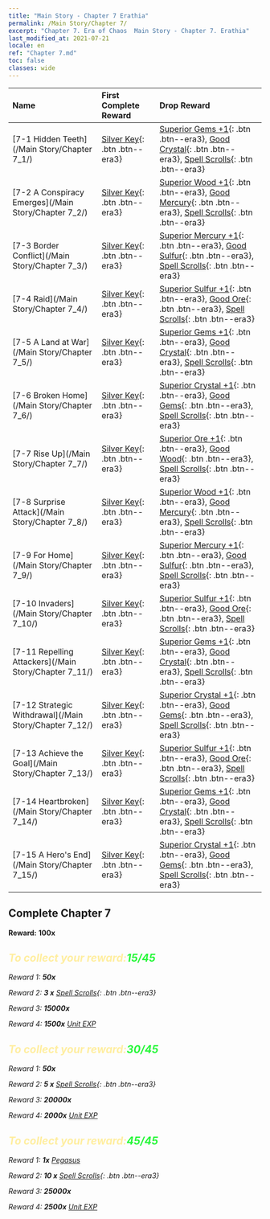 ```yaml
---
title: "Main Story - Chapter 7 Erathia"
permalink: /Main Story/Chapter 7/
excerpt: "Chapter 7. Era of Chaos  Main Story - Chapter 7. Erathia"
last_modified_at: 2021-07-21
locale: en
ref: "Chapter 7.md"
toc: false
classes: wide
---
```


  | Name |  First Complete Reward | Drop Reward |
  |:------------|:------------|:------------| 
  | [7-1 Hidden Teeth](/Main Story/Chapter 7_1/) | [Silver Key](/Items/con_693/){: .btn .btn--era3} | [Superior Gems +1](/Items/mat_23/){: .btn .btn--era3}, [Good Crystal](/Items/mat_17/){: .btn .btn--era3}, [Spell Scrolls](/Items/con_694/){: .btn .btn--era3} |
  | [7-2 A Conspiracy Emerges](/Main Story/Chapter 7_2/) | [Silver Key](/Items/con_693/){: .btn .btn--era3} | [Superior Wood +1](/Items/mat_20/){: .btn .btn--era3}, [Good Mercury](/Items/mat_14/){: .btn .btn--era3}, [Spell Scrolls](/Items/con_694/){: .btn .btn--era3} |
  | [7-3 Border Conflict](/Main Story/Chapter 7_3/) | [Silver Key](/Items/con_693/){: .btn .btn--era3} | [Superior Mercury +1](/Items/mat_21/){: .btn .btn--era3}, [Good Sulfur](/Items/mat_15/){: .btn .btn--era3}, [Spell Scrolls](/Items/con_694/){: .btn .btn--era3} |
  | [7-4 Raid](/Main Story/Chapter 7_4/) | [Silver Key](/Items/con_693/){: .btn .btn--era3} | [Superior Sulfur +1](/Items/mat_22/){: .btn .btn--era3}, [Good Ore](/Items/mat_12/){: .btn .btn--era3}, [Spell Scrolls](/Items/con_694/){: .btn .btn--era3} |
  | [7-5 A Land at War](/Main Story/Chapter 7_5/) | [Silver Key](/Items/con_693/){: .btn .btn--era3} | [Superior Gems +1](/Items/mat_23/){: .btn .btn--era3}, [Good Crystal](/Items/mat_17/){: .btn .btn--era3}, [Spell Scrolls](/Items/con_694/){: .btn .btn--era3} |
  | [7-6 Broken Home](/Main Story/Chapter 7_6/) | [Silver Key](/Items/con_693/){: .btn .btn--era3} | [Superior Crystal +1](/Items/mat_24/){: .btn .btn--era3}, [Good Gems](/Items/mat_16/){: .btn .btn--era3}, [Spell Scrolls](/Items/con_694/){: .btn .btn--era3} |
  | [7-7 Rise Up](/Main Story/Chapter 7_7/) | [Silver Key](/Items/con_693/){: .btn .btn--era3} | [Superior Ore +1](/Items/mat_19/){: .btn .btn--era3}, [Good Wood](/Items/mat_13/){: .btn .btn--era3}, [Spell Scrolls](/Items/con_694/){: .btn .btn--era3} |
  | [7-8 Surprise Attack](/Main Story/Chapter 7_8/) | [Silver Key](/Items/con_693/){: .btn .btn--era3} | [Superior Wood +1](/Items/mat_20/){: .btn .btn--era3}, [Good Mercury](/Items/mat_14/){: .btn .btn--era3}, [Spell Scrolls](/Items/con_694/){: .btn .btn--era3} |
  | [7-9 For Home](/Main Story/Chapter 7_9/) | [Silver Key](/Items/con_693/){: .btn .btn--era3} | [Superior Mercury +1](/Items/mat_21/){: .btn .btn--era3}, [Good Sulfur](/Items/mat_15/){: .btn .btn--era3}, [Spell Scrolls](/Items/con_694/){: .btn .btn--era3} |
  | [7-10 Invaders](/Main Story/Chapter 7_10/) | [Silver Key](/Items/con_693/){: .btn .btn--era3} | [Superior Sulfur +1](/Items/mat_22/){: .btn .btn--era3}, [Good Ore](/Items/mat_12/){: .btn .btn--era3}, [Spell Scrolls](/Items/con_694/){: .btn .btn--era3} |
  | [7-11 Repelling Attackers](/Main Story/Chapter 7_11/) | [Silver Key](/Items/con_693/){: .btn .btn--era3} | [Superior Gems +1](/Items/mat_23/){: .btn .btn--era3}, [Good Crystal](/Items/mat_17/){: .btn .btn--era3}, [Spell Scrolls](/Items/con_694/){: .btn .btn--era3} |
  | [7-12 Strategic Withdrawal](/Main Story/Chapter 7_12/) | [Silver Key](/Items/con_693/){: .btn .btn--era3} | [Superior Crystal +1](/Items/mat_24/){: .btn .btn--era3}, [Good Gems](/Items/mat_16/){: .btn .btn--era3}, [Spell Scrolls](/Items/con_694/){: .btn .btn--era3} |
  | [7-13 Achieve the Goal](/Main Story/Chapter 7_13/) | [Silver Key](/Items/con_693/){: .btn .btn--era3} | [Superior Sulfur +1](/Items/mat_22/){: .btn .btn--era3}, [Good Ore](/Items/mat_12/){: .btn .btn--era3}, [Spell Scrolls](/Items/con_694/){: .btn .btn--era3} |
  | [7-14 Heartbroken](/Main Story/Chapter 7_14/) | [Silver Key](/Items/con_693/){: .btn .btn--era3} | [Superior Gems +1](/Items/mat_23/){: .btn .btn--era3}, [Good Crystal](/Items/mat_17/){: .btn .btn--era3}, [Spell Scrolls](/Items/con_694/){: .btn .btn--era3} |
  | [7-15 A Hero's End](/Main Story/Chapter 7_15/) | [Silver Key](/Items/con_693/){: .btn .btn--era3} | [Superior Crystal +1](/Items/mat_24/){: .btn .btn--era3}, [Good Gems](/Items/mat_16/){: .btn .btn--era3}, [Spell Scrolls](/Items/con_694/){: .btn .btn--era3} |


## Complete Chapter 7

 **Reward:**  **100x** <i class="fas fa-gem"/>



## <span style="color: #ffeea0">To collect your reward:</span><span style="color: #27f73a">15/45</span>

 Reward 1:  **50x** <i class="fas fa-gem"/>

 Reward 2: **3 x** [Spell Scrolls](/Items/con_694/){: .btn .btn--era3}

 Reward 3:  **15000x** <i class="fas fa-coins"/>

 Reward 4:  **1500x** [Unit EXP](/Items/con_902/)



## <span style="color: #ffeea0">To collect your reward:</span><span style="color: #27f73a">30/45</span>

 Reward 1:  **50x** <i class="fas fa-gem"/>

 Reward 2: **5 x** [Spell Scrolls](/Items/con_694/){: .btn .btn--era3}

 Reward 3:  **20000x** <i class="fas fa-coins"/>

 Reward 4:  **2000x** [Unit EXP](/Items/con_902/)



## <span style="color: #ffeea0">To collect your reward:</span><span style="color: #27f73a">45/45</span>

 Reward 1:  **1x** [Pegasus](/units/Pegasus/)

 Reward 2: **10 x** [Spell Scrolls](/Items/con_694/){: .btn .btn--era3}

 Reward 3:  **25000x** <i class="fas fa-coins"/>

 Reward 4:  **2500x** [Unit EXP](/Items/con_902/)

